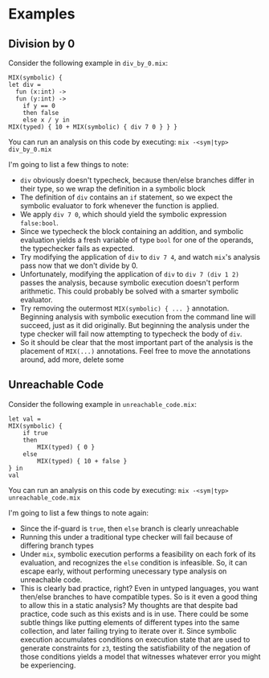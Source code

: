 Examples
===

Division by 0
---

Consider the following example in `div_by_0.mix`:
```
MIX(symbolic) {
let div =
  fun (x:int) ->
  fun (y:int) ->
    if y == 0
    then false
    else x / y in
MIX(typed) { 10 + MIX(symbolic) { div 7 0 } } }
```
You can run an analysis on this code by executing:
`mix -<sym|typ> div_by_0.mix`

I'm going to list a few things to note:
- `div` obviously doesn't typecheck, because then/else branches differ in their type, so we wrap the definition in a symbolic block
- The definition of `div` contains an `if` statement, so we expect the symbolic evaluator to fork whenever the function is applied.
- We apply `div 7 0`, which should yield the symbolic expression `false:bool`.
- Since we typecheck the block containing an addition, and symbolic evaluation yields a fresh variable of type `bool` for one of the operands, the typechecker fails as expected.
- Try modifying the application of `div` to `div 7 4`, and watch `mix`'s analysis pass now that we don't divide by 0.
- Unfortunately, modifying the application of `div` to `div 7 (div 1 2)` passes the analysis, because symbolic execution doesn't perform arithmetic. This could probably be solved with a smarter symbolic evaluator.
- Try removing the outermost `MIX(symbolic) { ... }` annotation. Beginning analysis with symbolic execution from the command line will succeed, just as it did originally. But beginning the analysis under the type checker will fail now attempting to typecheck the body of `div`.
- So it should be clear that the most important part of the analysis is the placement of `MIX(...)` annotations. Feel free to move the annotations around, add more, delete some

Unreachable Code
---

Consider the following example in `unreachable_code.mix`:
```
let val =
MIX(symbolic) {
    if true
    then
        MIX(typed) { 0 }
    else
        MIX(typed) { 10 + false }
} in
val
```
You can run an analysis on this code by executing:
`mix -<sym|typ> unreachable_code.mix`

I'm going to list a few things to note again:
- Since the if-guard is `true`, then `else` branch is clearly unreachable
- Running this under a traditional type checker will fail because of differing branch types
- Under `mix`, symbolic execution performs a feasibility on each fork of its evaluation, and recognizes the `else` condition is infeasible. So, it can escape early, without performing unecessary type analysis on unreachable code.
- This is clearly bad practice, right? Even in untyped languages, you want then/else branches to have compatible types. So is it even a good thing to allow this in a static analysis? My thoughts are that despite bad practice, code such as this exists and is in use. There could be some subtle things like putting elements of different types into the same collection, and later failing trying to iterate over it. Since symbolic execution accumulates conditions on execution state that are used to generate constraints for `z3`, testing the satisfiability of the negation of those conditions yields a model that witnesses whatever error you might be experiencing.
